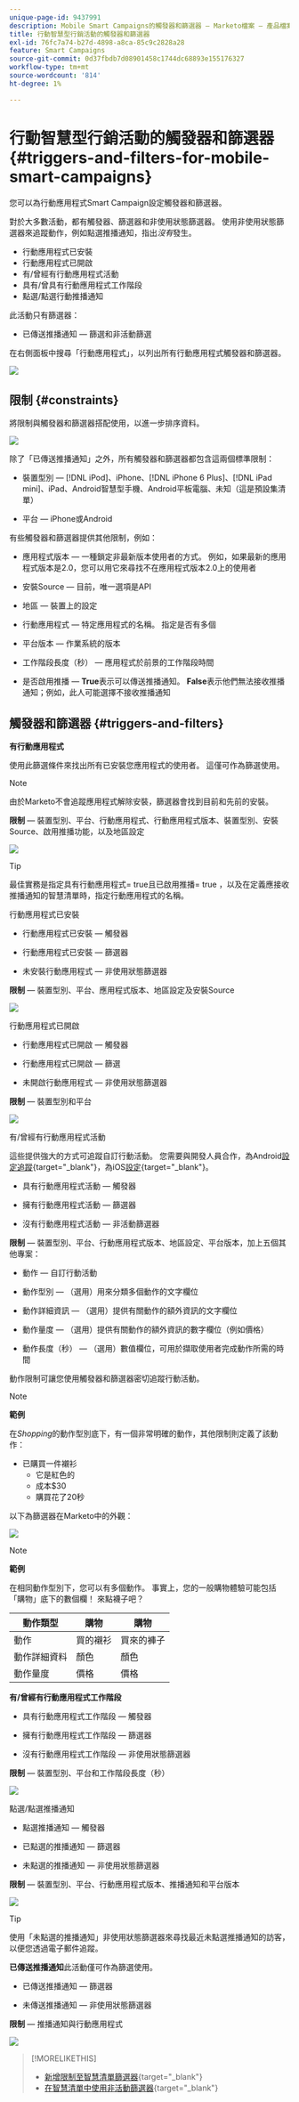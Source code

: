 ```yaml
---
unique-page-id: 9437991
description: Mobile Smart Campaigns的觸發器和篩選器 — Marketo檔案 — 產品檔案
title: 行動智慧型行銷活動的觸發器和篩選器
exl-id: 76fc7a74-b27d-4898-a8ca-85c9c2828a28
feature: Smart Campaigns
source-git-commit: 0d37fbdb7d08901458c1744dc68893e155176327
workflow-type: tm+mt
source-wordcount: '814'
ht-degree: 1%

---
```


# 行動智慧型行銷活動的觸發器和篩選器 {#triggers-and-filters-for-mobile-smart-campaigns}

您可以為行動應用程式Smart Campaign設定觸發器和篩選器。

對於大多數活動，都有觸發器、篩選器和非使用狀態篩選器。 使用非使用狀態篩選器來追蹤動作，例如點選推播通知，指出&#x200B;_沒有_&#x200B;發生。

* 行動應用程式已安裝
* 行動應用程式已開啟
* 有/曾經有行動應用程式活動
* 具有/曾具有行動應用程式工作階段
* 點選/點選行動推播通知

此活動只有篩選器：

* 已傳送推播通知 — 篩選和非活動篩選

在右側面板中搜尋「行動應用程式」，以列出所有行動應用程式觸發器和篩選器。

![](assets/triggers-and-filters-for-mobile-smart-campaigns-1.png)

## 限制 {#constraints}

將限制與觸發器和篩選器搭配使用，以進一步排序資料。

![](assets/triggers-and-filters-for-mobile-smart-campaigns-2.png)

除了「已傳送推播通知」之外，所有觸發器和篩選器都包含這兩個標準限制：

* 裝置型別 — [!DNL iPod]、iPhone、[!DNL iPhone 6 Plus]、[!DNL iPad mini]、iPad、Android智慧型手機、Android平板電腦、未知（這是預設集清單）

* 平台 — iPhone或Android

有些觸發器和篩選器提供其他限制，例如：

* 應用程式版本 — 一種鎖定非最新版本使用者的方式。 例如，如果最新的應用程式版本是2.0，您可以用它來尋找不在應用程式版本2.0上的使用者

* 安裝Source — 目前，唯一選項是API

* 地區 — 裝置上的設定

* 行動應用程式 — 特定應用程式的名稱。 指定是否有多個

* 平台版本 — 作業系統的版本

* 工作階段長度（秒） — 應用程式於前景的工作階段時間

* 是否啟用推播 — **True**&#x200B;表示可以傳送推播通知。 **False**&#x200B;表示他們無法接收推播通知；例如，此人可能選擇不接收推播通知

## 觸發器和篩選器 {#triggers-and-filters}

**有行動應用程式**

使用此篩選條件來找出所有已安裝您應用程式的使用者。 這僅可作為篩選使用。

>[!NOTE]
>
>由於Marketo不會追蹤應用程式解除安裝，篩選器會找到目前和先前的安裝。

**限制** — 裝置型別、平台、行動應用程式、行動應用程式版本、裝置型別、安裝Source、啟用推播功能，以及地區設定

![](assets/triggers-and-filters-for-mobile-smart-campaigns-3.png)

>[!TIP]
>
>最佳實務是指定具有行動應用程式= true且已啟用推播= true ，以及在定義應接收推播通知的智慧清單時，指定行動應用程式的名稱。

行動應用程式已安裝

* 行動應用程式已安裝 — 觸發器

* 行動應用程式已安裝 — 篩選器

* 未安裝行動應用程式 — 非使用狀態篩選器

**限制** — 裝置型別、平台、應用程式版本、地區設定及安裝Source

![](assets/triggers-and-filters-for-mobile-smart-campaigns-4.png)

行動應用程式已開啟

* 行動應用程式已開啟 — 觸發器

* 行動應用程式已開啟 — 篩選

* 未開啟行動應用程式 — 非使用狀態篩選器

**限制** — 裝置型別和平台

![](assets/triggers-and-filters-for-mobile-smart-campaigns-5.png)

有/曾經有行動應用程式活動

這些提供強大的方式可追蹤自訂行動活動。 您需要與開發人員合作，為Android[設定追蹤](https://experienceleague.adobe.com/zh-hant/docs/marketo-developer/marketo/mobile/installation#how-to-install-marketo-sdk-on-android){target="_blank"}，為iOS[設定](https://experienceleague.adobe.com/zh-hant/docs/marketo-developer/marketo/mobile/installation#install-marketo-sdk-on-ios){target="_blank"}。

* 具有行動應用程式活動 — 觸發器

* 擁有行動應用程式活動 — 篩選器

* 沒有行動應用程式活動 — 非活動篩選器

**限制** — 裝置型別、平台、行動應用程式版本、地區設定、平台版本，加上五個其他專案：

* 動作 — 自訂行動活動

* 動作型別 — （選用）用來分類多個動作的文字欄位

* 動作詳細資訊 — （選用）提供有關動作的額外資訊的文字欄位

* 動作量度 — （選用）提供有關動作的額外資訊的數字欄位（例如價格）

* 動作長度（秒） — （選用）數值欄位，可用於擷取使用者完成動作所需的時間

動作限制可讓您使用觸發器和篩選器密切追蹤行動活動。

>[!NOTE]
>
>**範例**
>
>在&#x200B;*Shopping*&#x200B;的動作型別底下，有一個非常明確的動作，其他限制則定義了該動作：
>
>* 已購買一件襯衫
>   * 它是紅色的
>   * 成本$30
>   * 購買花了20秒

以下為篩選器在Marketo中的外觀：

![](assets/triggers-and-filters-for-mobile-smart-campaigns-6.png)

>[!NOTE]
>
>**範例**
>
>在相同動作型別下，您可以有多個動作。 事實上，您的一般購物體驗可能包括「購物」底下的數個欄！ 來點襪子吧？
>
>| 動作類型 | 購物 | 購物 |
>|---|---|---|
>| 動作 | 買的襯衫 | 買來的褲子 |
>| 動作詳細資料 | 顏色 | 顏色 |
>| 動作量度 | 價格 | 價格 |

**有/曾經有行動應用程式工作階段**

* 具有行動應用程式工作階段 — 觸發器

* 擁有行動應用程式工作階段 — 篩選器

* 沒有行動應用程式工作階段 — 非使用狀態篩選器

**限制** — 裝置型別、平台和工作階段長度（秒）

![](assets/triggers-and-filters-for-mobile-smart-campaigns-7.png)

點選/點選推播通知

* 點選推播通知 — 觸發器

* 已點選的推播通知 — 篩選器

* 未點選的推播通知 — 非使用狀態篩選器

**限制** — 裝置型別、平台、行動應用程式版本、推播通知和平台版本

![](assets/triggers-and-filters-for-mobile-smart-campaigns-8.png)

>[!TIP]
>
>使用「未點選的推播通知」非使用狀態篩選器來尋找最近未點選推播通知的訪客，以便您透過電子郵件追蹤。

**已傳送推播通知**&#x200B;此活動僅可作為篩選使用。

* 已傳送推播通知 — 篩選器

* 未傳送推播通知 — 非使用狀態篩選器

**限制** — 推播通知與行動應用程式

![](assets/triggers-and-filters-for-mobile-smart-campaigns-9.png)

>[!MORELIKETHIS]
>
>* [新增限制至智慧清單篩選器](/help/marketo/product-docs/core-marketo-concepts/smart-lists-and-static-lists/using-smart-lists/add-a-constraint-to-a-smart-list-filter.md){target="_blank"}
>* [在智慧清單中使用非活動篩選器](/help/marketo/product-docs/core-marketo-concepts/smart-lists-and-static-lists/using-smart-lists/use-inactivity-filters-in-a-smart-list.md){target="_blank"}
